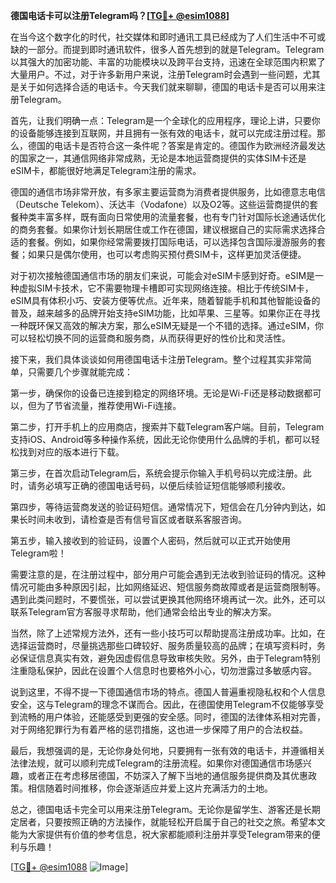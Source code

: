 **德国电话卡可以注册Telegram吗？[[TG💪+ @esim1088](https://t.me/s/esim1088)]**

在当今这个数字化的时代，社交媒体和即时通讯工具已经成为了人们生活中不可或缺的一部分。而提到即时通讯软件，很多人首先想到的就是Telegram。Telegram以其强大的加密功能、丰富的功能模块以及跨平台支持，迅速在全球范围内积累了大量用户。不过，对于许多新用户来说，注册Telegram时会遇到一些问题，尤其是关于如何选择合适的电话卡。今天我们就来聊聊，德国的电话卡是否可以用来注册Telegram。

首先，让我们明确一点：Telegram是一个全球化的应用程序，理论上讲，只要你的设备能够连接到互联网，并且拥有一张有效的电话卡，就可以完成注册过程。那么，德国的电话卡是否符合这一条件呢？答案是肯定的。德国作为欧洲经济最发达的国家之一，其通信网络非常成熟，无论是本地运营商提供的实体SIM卡还是eSIM卡，都能很好地满足Telegram注册的需求。

德国的通信市场非常开放，有多家主要运营商为消费者提供服务，比如德意志电信（Deutsche Telekom）、沃达丰（Vodafone）以及O2等。这些运营商提供的套餐种类丰富多样，既有面向日常使用的流量套餐，也有专门针对国际长途通话优化的商务套餐。如果你计划长期居住或工作在德国，建议根据自己的实际需求选择合适的套餐。例如，如果你经常需要拨打国际电话，可以选择包含国际漫游服务的套餐；如果只是偶尔使用，也可以考虑购买预付费SIM卡，这样更加灵活便捷。

对于初次接触德国通信市场的朋友们来说，可能会对eSIM卡感到好奇。eSIM是一种虚拟SIM卡技术，它不需要物理卡槽即可实现网络连接。相比于传统SIM卡，eSIM具有体积小巧、安装方便等优点。近年来，随着智能手机和其他智能设备的普及，越来越多的品牌开始支持eSIM功能，比如苹果、三星等。如果你正在寻找一种既环保又高效的解决方案，那么eSIM无疑是一个不错的选择。通过eSIM，你可以轻松切换不同的运营商和服务商，从而获得更好的性价比和灵活性。

接下来，我们具体谈谈如何用德国电话卡注册Telegram。整个过程其实非常简单，只需要几个步骤就能完成：

第一步，确保你的设备已连接到稳定的网络环境。无论是Wi-Fi还是移动数据都可以，但为了节省流量，推荐使用Wi-Fi连接。

第二步，打开手机上的应用商店，搜索并下载Telegram客户端。目前，Telegram支持iOS、Android等多种操作系统，因此无论你使用什么品牌的手机，都可以轻松找到对应的版本进行下载。

第三步，在首次启动Telegram后，系统会提示你输入手机号码以完成注册。此时，请务必填写正确的德国电话号码，以便后续验证短信能够顺利接收。

第四步，等待运营商发送的验证码短信。通常情况下，短信会在几分钟内到达，如果长时间未收到，请检查是否有信号盲区或者联系客服咨询。

第五步，输入接收到的验证码，设置个人密码，然后就可以正式开始使用Telegram啦！

需要注意的是，在注册过程中，部分用户可能会遇到无法收到验证码的情况。这种情况可能由多种原因引起，比如网络延迟、短信服务商故障或者是运营商限制等。遇到此类问题时，不要慌张，可以尝试更换其他网络环境再试一次。此外，还可以联系Telegram官方客服寻求帮助，他们通常会给出专业的解决方案。

当然，除了上述常规方法外，还有一些小技巧可以帮助提高注册成功率。比如，在选择运营商时，尽量挑选那些口碑较好、服务质量较高的品牌；在填写资料时，务必保证信息真实有效，避免因虚假信息导致审核失败。另外，由于Telegram特别注重隐私保护，因此在设置个人信息时也要格外小心，切勿泄露过多敏感内容。

说到这里，不得不提一下德国通信市场的特点。德国人普遍重视隐私权和个人信息安全，这与Telegram的理念不谋而合。因此，在德国使用Telegram不仅能够享受到流畅的用户体验，还能感受到更强的安全感。同时，德国的法律体系相对完善，对于网络犯罪行为有着严格的惩罚措施，这也进一步保障了用户的合法权益。

最后，我想强调的是，无论你身处何地，只要拥有一张有效的电话卡，并遵循相关法律法规，就可以顺利完成Telegram的注册流程。如果你对德国通信市场感兴趣，或者正在考虑移居德国，不妨深入了解下当地的通信服务提供商及其优惠政策。相信随着时间推移，你会逐渐适应并爱上这片充满活力的土地。

总之，德国电话卡完全可以用来注册Telegram。无论你是留学生、游客还是长期定居者，只要按照正确的方法操作，就能轻松开启属于自己的社交之旅。希望本文能为大家提供有价值的参考信息，祝大家都能顺利注册并享受Telegram带来的便利与乐趣！

[[TG💪+ @esim1088](https://t.me/s/esim1088) ![Image](https://i.postimg.cc/4NQfJmqS/Snipaste-2025-05-13-00-14-12.png)]